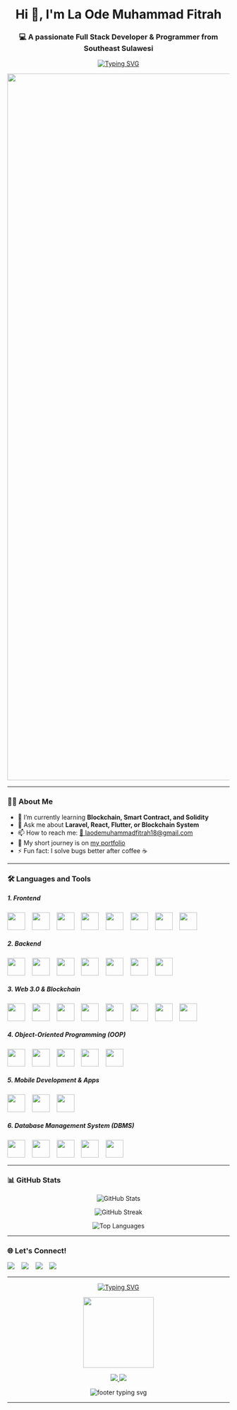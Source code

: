 <!-- Profil Header -->
<h1 align="center">Hi 👋, I'm La Ode Muhammad Fitrah</h1>
<h3 align="center">💻 A passionate Full Stack Developer & Programmer from Southeast Sulawesi</h3>

<!-- Animasi Typing -->
<p align="center">
  <a href="https://github.com/laode18">
    <img src="https://readme-typing-svg.herokuapp.com?color=00ADB5&size=22&center=true&vCenter=true&width=500&lines=Code.+Commit.+Repeat.;Love+for+Clean+Code.;Always+Learning+Something+New." alt="Typing SVG" />
  </a>
</p>

<p align="center">
  <img src="https://media.licdn.com/dms/image/v2/C5112AQH5xKgSmSDkEA/article-cover_image-shrink_600_2000/article-cover_image-shrink_600_2000/0/1580110451615?e=2147483647&v=beta&t=em_icERHsCrjO6yMdtgcC3pXci5LDFI5zRe1yZ3w_0k" alt="Bitcoin Animation" width="1600"/>
</p>

---

### 👨‍💻 About Me

- 🌱 I’m currently learning **Blockchain, Smart Contract, and Solidity**
- 💬 Ask me about **Laravel, React, Flutter, or Blockchain System**
- 📫 How to reach me: [📧 laodemuhammadfitrah18@gmail.com](https://mail.google.com/mail/?view=cm&fs=1&to=laodemuhammadfitrah18@gmail.com)
- 📝 My short journey is on [my portfolio](https://your-blog.com)
- ⚡ Fun fact: I solve bugs better after coffee ☕

---

### 🛠️ Languages and Tools

<!-- Frontend -->
<h5>1. Frontend</h5>
<p align="left">
  <img src="https://cdn.jsdelivr.net/gh/devicons/devicon/icons/html5/html5-original.svg" width="40" height="40" />&nbsp;&nbsp;&nbsp;
  <img src="https://cdn.jsdelivr.net/gh/devicons/devicon/icons/css3/css3-original.svg" width="40" height="40" />&nbsp;&nbsp;&nbsp;
  <img src="https://cdn.jsdelivr.net/gh/devicons/devicon/icons/javascript/javascript-original.svg" width="40" height="40" />&nbsp;&nbsp;&nbsp;
  <img src="https://cdn.jsdelivr.net/gh/devicons/devicon/icons/bootstrap/bootstrap-original.svg" width="40" height="40" />&nbsp;&nbsp;&nbsp;
  <img src="https://w7.pngwing.com/pngs/293/485/png-transparent-tailwind-css-hd-logo.png" width="40" height="40" />&nbsp;&nbsp;&nbsp;
  <img src="https://cdn.jsdelivr.net/gh/devicons/devicon/icons/vuejs/vuejs-original.svg" width="40" height="40" />&nbsp;&nbsp;&nbsp;
  <img src="https://cdn.jsdelivr.net/gh/devicons/devicon/icons/react/react-original.svg" width="40" height="40" />&nbsp;&nbsp;&nbsp;
  <img src="https://cdn.jsdelivr.net/gh/devicons/devicon/icons/nextjs/nextjs-original.svg" width="40" height="40" />&nbsp;&nbsp;&nbsp;
</p>

<!-- Backend -->
<h5>2. Backend</h5>
<p align="left">
  <img src="https://cdn.jsdelivr.net/gh/devicons/devicon/icons/php/php-original.svg" width="40" height="40" />&nbsp;&nbsp;&nbsp;
  <img src="https://img.icons8.com/?size=256&id=54087&format=png" width="40" height="40" />&nbsp;&nbsp;&nbsp;
  <img src="https://www.svgrepo.com/show/353985/laravel.svg" width="40" height="40" />&nbsp;&nbsp;&nbsp;
  <img src="https://cdn.jsdelivr.net/gh/devicons/devicon/icons/codeigniter/codeigniter-plain.svg" width="40" height="40" />&nbsp;&nbsp;&nbsp;
  <img src="https://uxwing.com/wp-content/themes/uxwing/download/web-app-development/rest-api-icon.png" width="40" height="40" />&nbsp;&nbsp;&nbsp;
  <img src="https://cdn-icons-png.flaticon.com/512/5105/5105250.png" height="40" />&nbsp;&nbsp;&nbsp;
  <img src="https://cdn-icons-png.flaticon.com/512/9693/9693029.png" height="40" />&nbsp;&nbsp;&nbsp;
</p>

<!-- Web 3.0 & Blockchain -->
<h5>3. Web 3.0 & Blockchain</h5>
<p align="left">
  <img src="https://img.icons8.com/?size=256&id=HOqGCOyHDbd4&format=png" height="40" />&nbsp;&nbsp;&nbsp;
  <img src="https://cdn-icons-png.flaticon.com/512/5901/5901994.png" height="40" />&nbsp;&nbsp;&nbsp;
  <img src="https://assets.streamlinehq.com/image/private/w_300,h_300,ar_1/f_auto/v1/icons/5/web3js-fkc6l6evntwzqrc1ac18.png/web3js-bqu5uc0cbrwxmkzlzt2ods.png?_a=DATAdtAAZAA0" height="40" />&nbsp;&nbsp;&nbsp;
  <img src="https://icon.icepanel.io/Technology/svg/Hardhat.svg" height="40" />&nbsp;&nbsp;&nbsp;
  <img src="https://archive.trufflesuite.com/assets/logo.png" height="40" />&nbsp;&nbsp;&nbsp;
  <img src="https://moxiesuite.github.io/img/ganache-logomark.svg" height="40" />&nbsp;&nbsp;&nbsp;
  <img src="https://icons.iconarchive.com/icons/cjdowner/cryptocurrency-flat/256/Ethereum-ETH-icon.png" height="40" />&nbsp;&nbsp;&nbsp;
  <img src="https://upload.wikimedia.org/wikipedia/commons/thumb/2/21/Polygon_Icon.svg/1200px-Polygon_Icon.svg.png" height="40" />&nbsp;&nbsp;&nbsp;
</p>

<!-- OOP -->
<h5>4. Object-Oriented Programming (OOP)</h5>
<p align="left">
  <img src="https://cdn.jsdelivr.net/gh/devicons/devicon/icons/python/python-original.svg" width="40" height="40" />&nbsp;&nbsp;&nbsp;
  <img src="https://cdn.jsdelivr.net/gh/devicons/devicon/icons/java/java-original.svg" width="40" height="40" />&nbsp;&nbsp;&nbsp;
  <img src="https://cdn.jsdelivr.net/gh/devicons/devicon/icons/c/c-original.svg" width="40" height="40" />&nbsp;&nbsp;&nbsp;
  <img src="https://cdn.jsdelivr.net/gh/devicons/devicon/icons/cplusplus/cplusplus-original.svg" width="40" height="40" />&nbsp;&nbsp;&nbsp;
  <img src="https://cdn.jsdelivr.net/gh/devicons/devicon/icons/csharp/csharp-original.svg" width="40" height="40" />&nbsp;&nbsp;&nbsp;
</p>

<!-- Mobile Development -->
<h5>5. Mobile Development & Apps</h5>
<p align="left">
  <img src="https://cdn.jsdelivr.net/gh/devicons/devicon/icons/flutter/flutter-original.svg" width="40" height="40" />&nbsp;&nbsp;&nbsp;
  <img src="https://cdn.jsdelivr.net/gh/devicons/devicon/icons/react/react-original.svg" width="40" height="40" />&nbsp;&nbsp;&nbsp;
  <img src="https://cdn.jsdelivr.net/gh/devicons/devicon/icons/kotlin/kotlin-original.svg" width="40" height="40" />&nbsp;&nbsp;&nbsp;
</p>

<!-- Database -->
<h5>6. Database Management System (DBMS)</h5>
<p align="left">
  <img src="https://cdn.jsdelivr.net/gh/devicons/devicon/icons/mysql/mysql-original.svg" width="40" height="40" />&nbsp;&nbsp;&nbsp;
  <img src="https://cdn.jsdelivr.net/gh/devicons/devicon/icons/postgresql/postgresql-original.svg" width="40" height="40" />&nbsp;&nbsp;&nbsp;
  <img src="https://cdn.jsdelivr.net/gh/devicons/devicon/icons/mongodb/mongodb-original.svg" width="40" height="40" />&nbsp;&nbsp;&nbsp;
  <img src="https://cdn4.iconfinder.com/data/icons/google-i-o-2016/512/google_firebase-2-512.png" height="40" />&nbsp;&nbsp;&nbsp;
  <img src="https://img.icons8.com/?size=256&id=laYYF3dV0Iew&format=png" height="40" />&nbsp;&nbsp;&nbsp;
</p>

---

### 📊 GitHub Stats

<p align="center">
  <img src="https://github-readme-stats.vercel.app/api?username=laode18&show_icons=true&theme=tokyonight" alt="GitHub Stats" />
</p>

<p align="center">
  <img src="https://github-readme-streak-stats.herokuapp.com/?user=laode18&theme=tokyonight" alt="GitHub Streak" />
</p>

<p align="center">
  <img src="https://github-readme-stats.vercel.app/api/top-langs/?username=laode18&layout=compact&theme=tokyonight" alt="Top Languages" />
</p>

---

### 🌐 Let's Connect!

<p align="left">
  <a href="https://mail.google.com/mail/?view=cm&fs=1&to=laodemuhammadfitrah18@gmail.com"><img src="https://img.shields.io/badge/email-D14836?style=for-the-badge&logo=gmail&logoColor=white" /></a>&nbsp;&nbsp;&nbsp;
  <a href="https://www.linkedin.com/in/la-ode-muhammad-fitrah-197a24294"><img src="https://img.shields.io/badge/linkedin-0077B5?style=for-the-badge&logo=linkedin&logoColor=white" /></a>&nbsp;&nbsp;&nbsp;
  <a href="https://instagram.com/mr_l_18"><img src="https://img.shields.io/badge/Instagram-E4405F?style=for-the-badge&logo=instagram&logoColor=white" /></a>&nbsp;&nbsp;&nbsp;
  <a href="https://wa.me/6285156457508"><img src="https://img.shields.io/badge/WhatsApp-25D366?style=for-the-badge&logo=whatsapp&logoColor=white" /></a>&nbsp;&nbsp;&nbsp;
</p>

---

<!-- Footer -->

<p align="center"> 
  <a href="https://github.com/laode18"> 
    <img src="https://readme-typing-svg.vercel.app?font=Fira+Code&size=22&pause=1000&color=36BCF7&width=435&lines=Thanks+for+visiting!+👋;Feel+free+to+connect+with+me+💬" alt="Typing SVG" /> 
  </a> 
</p> 
<p align="center"> 
  <img src="https://media.giphy.com/media/WFZvB7VIXBgiz3oDXE/giphy.gif" width="160" height="160" /> 
</p> 
<p align="center"> 
  <a href="https://github.com/laode18" target="_blank">
    <img src="https://img.shields.io/github/followers/laode18?label=Follow&style=social" /> 
  </a> 
  <a href="https://github.com/laode18?tab=repositories" target="_blank"> 
    <img src="https://img.shields.io/github/stars/laode18?style=social" /> 
  </a> 
</p> 
<p align="center"> 
  <img src="https://readme-typing-svg.vercel.app?font=Fira+Code&size=18&pause=1000&color=F7C936&center=true&width=435&lines=Made+with+💖+by+La+Ode+Muhammad+Fitrah" alt="footer typing svg" /> 
</p>

---
